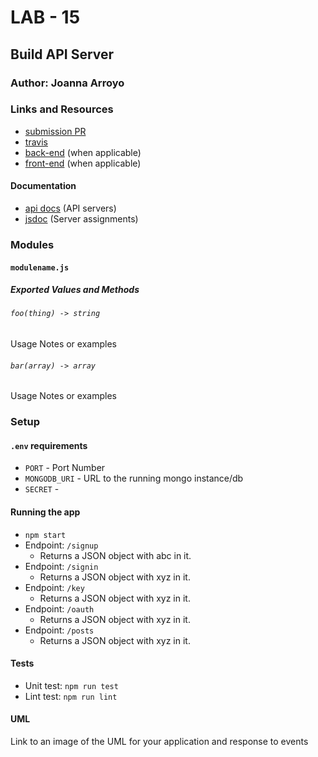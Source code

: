 # LAB - 15

## Build API Server

### Author: Joanna Arroyo

### Links and Resources
* [submission PR](https://github.com/joanna-401-advanced-javascript/lab-15-api-server/pull/1)
* [travis](http://xyz.com)
* [back-end](http://xyz.com) (when applicable)
* [front-end](http://xyz.com) (when applicable)

#### Documentation
* [api docs](http://xyz.com) (API servers)
* [jsdoc](http://xyz.com) (Server assignments)

### Modules
#### `modulename.js`

##### Exported Values and Methods
###### `foo(thing) -> string`
Usage Notes or examples

###### `bar(array) -> array`
Usage Notes or examples

### Setup
#### `.env` requirements
* `PORT` - Port Number
* `MONGODB_URI` - URL to the running mongo instance/db
* `SECRET` - 

#### Running the app
* `npm start`
* Endpoint: `/signup`
  * Returns a JSON object with abc in it.
* Endpoint: `/signin`
  * Returns a JSON object with xyz in it.
* Endpoint: `/key`
  * Returns a JSON object with xyz in it.
* Endpoint: `/oauth`
  * Returns a JSON object with xyz in it.
* Endpoint: `/posts`
  * Returns a JSON object with xyz in it.
  
#### Tests
* Unit test: `npm run test`
* Lint test: `npm run lint`

#### UML
Link to an image of the UML for your application and response to events